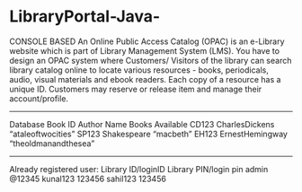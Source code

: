 # LibraryPortal-Java-
CONSOLE BASED
An Online Public Access Catalog (OPAC) is an e-Library website which is part of Library Management
System (LMS). You have to design an OPAC system where Customers/ Visitors of the library can
search library catalog online to locate various resources - books, periodicals, audio, visual materials
and ebook readers. Each copy of a resource has a unique ID. Customers may reserve or release item
and manage their account/profile.

--------------------------------------------------------------------------------------------------------------------------------
Database 
Book ID 	Author Name 	Books Available 
CD123 	CharlesDickens 	“ataleoftwocities” 
SP123 	Shakespeare 	“macbeth” 
EH123 	ErnestHemingway 	“theoldmanandthesea” 

--------------------------------------------------------------------------------------------------------------------------------
Already registered user: 
Library ID/loginID 	Library PIN/login pin 
admin               	@12345 
kunal123 	            123456 
sahil123 	            123456 
 
